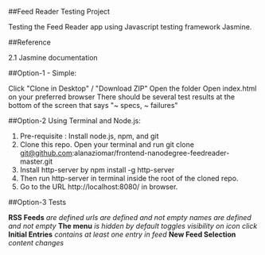 ##Feed Reader Testing Project

Testing the Feed Reader app using Javascript testing framework Jasmine.

##Reference

2.1 Jasmine documentation

##Option-1 - Simple:

Click "Clone in Desktop" / "Download ZIP"
Open the folder
Open index.html on your preferred browser
There should be several test results at the bottom of the screen that says "~ specs, ~ failures"

##Option-2 Using Terminal and Node.js:
1. Pre-requisite : Install node.js, npm, and git
2. Clone this repo. Open your terminal and run git clone git@github.com:alanaziomar/frontend-nanodegree-feedreader-master.git
3. Install http-server by npm install -g http-server
4. Then run http-server in terminal inside the root of the cloned repo.
5. Go to the URL http://localhost:8080/ in browser.



##Option-3 Tests

**RSS Feeds**
*are defined*
*urls are defined and not empty*
*names are defined and not empty*
**The menu**
*is hidden by default*
*toggles visibility on icon click*
**Initial Entries**
*contains at least one entry in feed*
**New Feed Selection**
*content changes*
